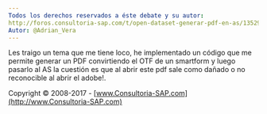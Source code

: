 ```yaml
---
Todos los derechos reservados a éste debate y su autor:
http://foros.consultoria-sap.com/t/open-dataset-generar-pdf-en-as/13529
Autor: @Adrian_Vera
---
```


Les traigo un tema que me tiene loco, he implementado un código que me permite generar un PDF convirtiendo el OTF de un smartform y luego pasarlo al AS la cuestión es que al abrir este pdf sale como dañado o no reconocible al abrir el adobe!.



Copyright © 2008-2017 - [www.Consultoria-SAP.com](http://www.Consultoria-SAP.com)
